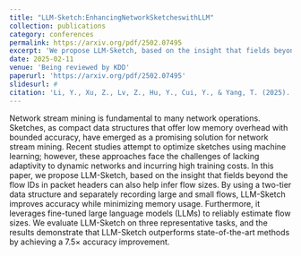 ```yaml
---
title: "LLM-Sketch:EnhancingNetworkSketcheswithLLM"
collection: publications
category: conferences
permalink: https://arxiv.org/pdf/2502.07495
excerpt: 'We propose LLM-Sketch, based on the insight that fields beyond the flow IDs in packet headers can also help infer flow sizes. By using a two-tier data structure and separately recording large and small flows, LLM-Sketch improves accuracy while minimizing memory usage.'
date: 2025-02-11
venue: 'Being reviewed by KDD'
paperurl: 'https://arxiv.org/pdf/2502.07495'
slidesurl: #
citation: 'Li, Y., Xu, Z., Lv, Z., Hu, Y., Cui, Y., & Yang, T. (2025). LLM-Sketch: Enhancing Network Sketches with LLM. arXiv preprint arXiv:2502.07495. Available at: https://arxiv.org/abs/2502.07495.'
---
```

Network stream mining is fundamental to many network operations. Sketches, as compact data structures that offer low memory overhead with bounded accuracy, have emerged as a promising solution for network stream mining. Recent studies attempt to optimize sketches using machine learning; however, these approaches face the challenges of lacking adaptivity to dynamic networks and incurring high training costs. In this paper, we propose LLM-Sketch, based on the insight that fields beyond the flow IDs in packet headers can also help infer flow sizes. By using a two-tier data structure and separately recording large and small flows, LLM-Sketch improves accuracy while minimizing memory usage. Furthermore, it leverages fine-tuned large language models (LLMs) to reliably estimate flow sizes. We evaluate LLM-Sketch on three representative tasks, and the results demonstrate that LLM-Sketch outperforms state-of-the-art methods by achieving a 7.5× accuracy improvement.
